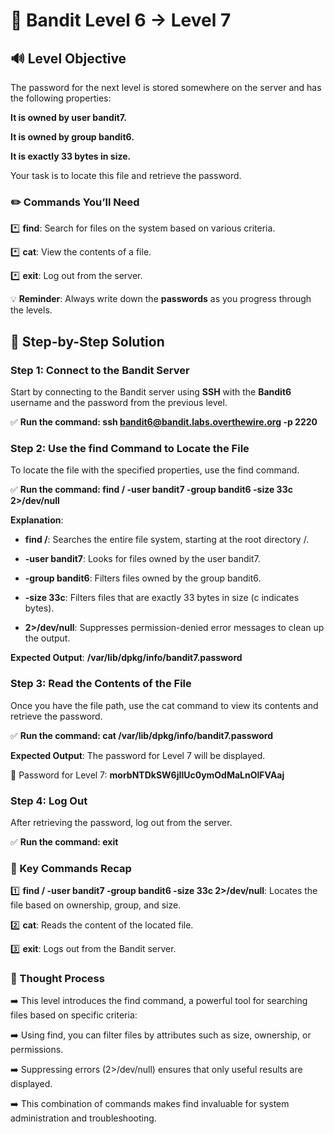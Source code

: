 # 🎲 Bandit Level 6 → Level 7


## 🔊 Level Objective

The password for the next level is stored somewhere on the server and has the following properties:

**It is owned by user bandit7.**

**It is owned by group bandit6.**

**It is exactly 33 bytes in size.**

Your task is to locate this file and retrieve the password.



### ✏️ Commands You’ll Need

:asterisk: **find**: Search for files on the system based on various criteria.

:asterisk: **cat**: View the contents of a file.

:asterisk: **exit**: Log out from the server.


💡 **Reminder**: Always write down the **passwords** as you progress through the levels.



## 📃 Step-by-Step Solution


### Step 1: Connect to the Bandit Server

Start by connecting to the Bandit server using **SSH** with the **Bandit6** username and the password from the previous level.

:white_check_mark: **Run the command: ssh bandit6@bandit.labs.overthewire.org -p 2220**


### Step 2: Use the find Command to Locate the File

To locate the file with the specified properties, use the find command.

:white_check_mark: **Run the command: find / -user bandit7 -group bandit6 -size 33c 2>/dev/null**


**Explanation**:

- **find /**: Searches the entire file system, starting at the root directory /.

- **-user bandit7**: Looks for files owned by the user bandit7.

- **-group bandit6**: Filters files owned by the group bandit6.

- **-size 33c**: Filters files that are exactly 33 bytes in size (c indicates bytes).

- **2>/dev/null**: Suppresses permission-denied error messages to clean up the output.


**Expected Output**:  **/var/lib/dpkg/info/bandit7.password**


### Step 3: Read the Contents of the File


Once you have the file path, use the cat command to view its contents and retrieve the password.

:white_check_mark: **Run the command: cat /var/lib/dpkg/info/bandit7.password**


**Expected Output**: The password for Level 7 will be displayed.


🔑 Password for Level 7: **morbNTDkSW6jIlUc0ymOdMaLnOlFVAaj**




### Step 4: Log Out

After retrieving the password, log out from the server.


:white_check_mark: **Run the command: exit**



### :round_pushpin: Key Commands Recap



:one: **find / -user bandit7 -group bandit6 -size 33c 2>/dev/null**: Locates the file based on ownership, group, and size.

:two: **cat**: Reads the content of the located file.

:three: **exit**: Logs out from the Bandit server.







### 🔎 Thought Process



:arrow_right: This level introduces the find command, a powerful tool for searching files based on specific criteria:

:arrow_right: Using find, you can filter files by attributes such as size, ownership, or permissions.

:arrow_right: Suppressing errors (2>/dev/null) ensures that only useful results are displayed.

:arrow_right: This combination of commands makes find invaluable for system administration and troubleshooting.